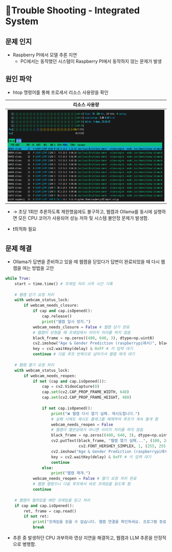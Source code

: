 # 🚀Trouble Shooting - Integrated System

## 문제 인지
- Raspberry PI에서 모델 추론 지연
    - PC에서는 동작했던 시스템이 Raspberry PI에서 동작하지 않는 문제가 발생

## 원인 파악
- htop 명령어를 통해 프로세서 리소스 사용량을 확인

| 리소스 사용량 |
| :---: |
|![alt text](../img/course/image.png)|

- → 초당 1회만 추론하도록 제한했음에도 불구하고, 웹캠과 Ollama를 동시에 실행하면 모든 CPU 코어가 사용되어 성능 저하 및 시스템 불안정 문제가 발생함.

- ❗최적화 필요

## 문제 해결
- Ollama가 답변을 준비하고 있을 때 웹캠을 닫았다가 답변이 완료되었을 때 다시 웹캠을 여는 방법을 고안

```py
while True:
    start = time.time() # 프레임 처리 시작 시간 기록

    # 웹캠 닫기 요청 처리 
    with webcam_status_lock:
        if webcam_needs_closure:
            if cap and cap.isOpened():
                cap.release()
                print("웹캠 일시 정지.")
            webcam_needs_closure = False # 웹캠 닫기 완료
            # 웹캠이 닫혔을 때 프레임에서 이미지 처리를 하지 않음
            black_frame = np.zeros((480, 640, 3), dtype=np.uint8)
            cv2.imshow("Age & Gender Prediction (raspberrypi에서)", black_frame)
            key = cv2.waitKey(delay) & 0xFF # 키 입력 대기
            continue # 다음 루프 반복으로 넘어가서 웹캠 재개 대기

    # 웹캠 열기 요청 처리
    with webcam_status_lock:
        if webcam_needs_reopen:
            if not (cap and cap.isOpened()): 
                cap = cv2.VideoCapture(0)
                cap.set(cv2.CAP_PROP_FRAME_WIDTH, 640)
                cap.set(cv2.CAP_PROP_FRAME_HEIGHT, 480)

                if not cap.isOpened():
                    print("❌ 웹캠 다시 열기 실패. 재시도합니다.")
                    # 실패 시에도 재시도 플래그를 해제하여 루프가 계속 돌게 함
                    webcam_needs_reopen = False 
                    # 웹캠이 열린상태가 아니면 이미지 처리를 하지 않음
                    black_frame = np.zeros((480, 640, 3), dtype=np.uint8)
                    cv2.putText(black_frame, "웹캠 열기 실패...", (100, 240),
                                cv2.FONT_HERSHEY_SIMPLEX, 1, (255, 255, 255), 2)
                    cv2.imshow("Age & Gender Prediction (raspberrypi에서)", black_frame)
                    key = cv2.waitKey(delay) & 0xFF # 키 입력 대기
                    continue
                else:
                    print("웹캠 재개.")
            webcam_needs_reopen = False # 열기 요청 처리 완료
            # 웹캠 열렸으니 다음 루프에서 바로 프레임을 읽도록 함
            continue 

    # 웹캠이 열려있을 때만 프레임을 읽고 처리
    if cap and cap.isOpened():
        ret, frame = cap.read()
        if not ret:
            print("프레임을 읽을 수 없습니다. 웹캠 연결을 확인하세요. 프로그램 종료.")
            break
```

- 추론 중 발생하던 CPU 과부하와 영상 지연을 해결하고, 웹캠과 LLM 추론을 안정적으로 병행함.